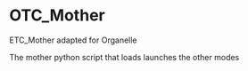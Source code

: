 # OTC_Mother

ETC_Mother adapted for Organelle

The mother python script that loads launches the other modes
